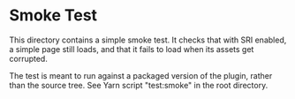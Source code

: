 # Smoke Test

This directory contains a simple smoke test. It checks that with SRI enabled, a
simple page still loads, and that it fails to load when its assets get
corrupted.

The test is meant to run against a packaged version of the plugin, rather than
the source tree. See Yarn script "test:smoke" in the root directory.
